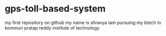 # gps-toll-based-system
my first repository on github
my name is shravya 
iam pursuing my btech in kommuri pratap reddy institute of technology
